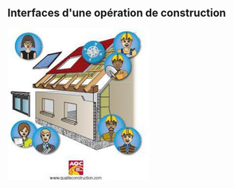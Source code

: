 ## Interfaces d'une opération de construction

![](<images/Aspects organisationnels - Dessin 2/_page_0_Picture_2.jpeg>)